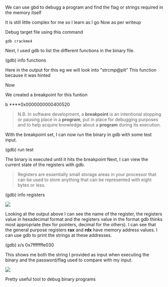We can use gbd to debugg a program and find the flag or strings required in the memory itself 

It is still little complex for me so
 I learn as I go
Now as per writeup

Debug target file using this command

	gdb crackme4


Next, I used gdb to list the different functions in the binary file.

(gdb) info functions


Here in the output for this eg we will look into 
"strcmp@plt"
This function because it was hinted


Now



We created a breakpoint for this funtion

b ****0x0000000000400520

>N.B. In software development, a **breakpoint** is an intentional stopping or pausing place in a **program**, put in place for debugging purposes and to help acquire knowledge about a **program** during its execution.


With the breakpoint set, I can now run the binary in gdb with some test input.

(gdb) run test



The binary is executed until it hits the breakpoint Next, I can view the current state of the registers with gdb.

> Registers are essentially small storage areas in your processor that can be used to store anything that can be represented with eight bytes or less.

(gdb) info registers

![](https://miro.medium.com/v2/resize:fit:629/1*7nS3rYRB8FV5I-YOHKjc-g.png)

Looking at the output above I can see the name of the register, the registers value in hexadecimal format and the registers value in the format gdb thinks most appropriate (hex for pointers, decimal for the others). I can see that the general purpose registers **rax** and **rdx** have memory address values. I can use gdb to print the strings at these addresses.

(gdb) x/s 0x7fffffffe030

This shows me both the string I provided as input when executing the binary and the password/flag used to compare with my input.

![](https://miro.medium.com/v2/resize:fit:401/1*zZPDn3RW2zVjECWF3sFXnw.png)



Pretty useful tool to debug binary programs
